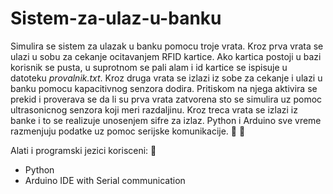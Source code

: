 # Sistem-za-ulaz-u-banku

Simulira se sistem za ulazak u banku pomocu troje vrata. Kroz prva vrata se ulazi u sobu za cekanje ocitavanjem RFID kartice. Ako kartica postoji u bazi korisnik se pusta, u suprotnom se pali alam i id kartice se ispisuje u datoteku _provalnik.txt_. Kroz druga vrata se izlazi iz sobe za cekanje i ulazi u banku pomocu kapacitivnog senzora dodira. Pritiskom na njega aktivira se prekid i proverava se da li su prva vrata zatvorena sto se simulira uz pomoc ultrasonicnog senzora koji meri razdaljinu. Kroz treca vrata se izlazi iz banke i to se realizuje unosenjem sifre za izlaz. Python i Arduino sve vreme razmenjuju podatke uz pomoc serijske komunikacije. :bank: :safety_vest:

Alati i programski jezici korisceni: :toolbox:

- Python
- Arduino IDE with Serial communication

